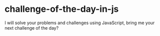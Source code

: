 # challenge-of-the-day-in-js
I will solve your problems and challenges using JavaScript, bring me your next challenge of the day?
